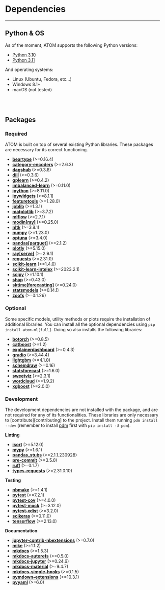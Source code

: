 # Dependencies
--------------

## Python & OS

As of the moment, ATOM supports the following Python versions:

* [Python 3.10](https://www.python.org/downloads/release/python-3100/)
* [Python 3.11](https://www.python.org/downloads/release/python-3110/)

And operating systems:

 * Linux (Ubuntu, Fedora, etc...)
 * Windows 8.1+
 * macOS (not tested)

<br><br>


## Packages

### Required

ATOM is built on top of several existing Python libraries. These
packages are necessary for its correct functioning.

* **[beartype](https://beartype.readthedocs.io/en/latest/)** (>=0.16.4)
* **[category-encoders](https://contrib.scikit-learn.org/categorical-encoding/index.html)** (>=2.6.3)
* **[dagshub](https://github.com/DagsHub/client)** (>=0.3.8)
* **[dill](https://pypi.org/project/dill/)** (>=0.3.6)
* **[gplearn](https://gplearn.readthedocs.io/en/stable/index.html)** (>=0.4.2)
* **[imbalanced-learn](https://imbalanced-learn.readthedocs.io/en/stable/api.html)** (>=0.11.0)
* **[ipython](https://ipython.readthedocs.io/en/stable/)** (>=8.11.0)
* **[ipywidgets](https://pypi.org/project/ipywidgets/)** (>=8.1.1)
* **[featuretools](https://www.featuretools.com/)** (>=1.28.0)
* **[joblib](https://joblib.readthedocs.io/en/latest/)** (>=1.3.1)
* **[matplotlib](https://matplotlib.org/)** (>=3.7.2)
* **[mlflow](https://mlflow.org/)** (>=2.7.1)
* **[modin[ray]](https://modin.readthedocs.io/en/stable/)** (>=0.25.0)
* **[nltk](https://www.nltk.org/)** (>=3.8.1)
* **[numpy](https://numpy.org/)** (>=1.23.0)
* **[optuna](https://optuna.org/)** (>=3.4.0)
* **[pandas[parquet]](https://pandas.pydata.org/)** (>=2.1.2)
* **[plotly](https://plotly.com/python/)** (>=5.15.0)
* **[ray[serve]](https://docs.ray.io/en/latest/)** (>=2.9.1)
* **[requests](https://requests.readthedocs.io/en/latest/)** (>=2.31.0)
* **[scikit-learn](https://scikit-learn.org/stable/)** (>=1.4.0)
* **[scikit-learn-intelex](https://github.com/intel/scikit-learn-intelex)** (>=2023.2.1)
* **[scipy](https://www.scipy.org/)** (>=1.10.1)
* **[shap](https://github.com/slundberg/shap/)** (>=0.43.0)
* **[sktime[forecasting]](http://www.sktime.net/en/latest/)** (>=0.24.0)
* **[statsmodels](https://www.statsmodels.org/stable/index.html)** (>=0.14.1)
* **[zoofs](https://jaswinder9051998.github.io/zoofs/)** (>=0.1.26)


### Optional

Some specific models, utility methods or plots require the installation of
additional libraries. You can install all the optional dependencies using
`pip install atom-ml[full]`. Doing so also installs the following libraries:

* **[botorch](https://botorch.org/docs/introduction)** (>=0.8.5)
* **[catboost](https://catboost.ai/docs/concepts/about.html)** (>=1.2)
* **[explainerdashboard](https://explainerdashboard.readthedocs.io/en/latest/)** (>=0.4.3)
* **[gradio](https://github.com/gradio-app/gradio)** (>=3.44.4)
* **[lightgbm](https://lightgbm.readthedocs.io/en/latest/)** (>=4.1.0)
* **[schemdraw](https://schemdraw.readthedocs.io/en/latest/index.html)** (>=0.16)
* **[statsforecast](https://github.com/Nixtla/statsforecast/)** (>=1.6.0)
* **[sweetviz](https://github.com/fbdesignpro/sweetviz)** (>=2.3.1)
* **[wordcloud](http://amueller.github.io/word_cloud/)** (>=1.9.2)
* **[xgboost](https://xgboost.readthedocs.io/en/latest/)** (>=2.0.0)


### Development

The development dependencies are not installed with the package, and are
not required for any of its functionalities. These libraries are only
necessary to [contribute][contributing] to the project. Install them
running `pdm install --dev` (remember to install [pdm](https://pdm-project.org/latest/) first with
`pip install -U pdm`).

**Linting**

* **[isort](https://pycqa.github.io/isort/)** (>=5.12.0)
* **[mypy](https://www.mypy-lang.org/)** (>=1.6.1)
* **[pandas_stubs](https://pypi.org/project/pandas-stubs/)** (>=2.1.1.230928)
* **[pre-commit](https://pre-commit.com/)** (>=3.5.0)
* **[ruff](https://docs.astral.sh/ruff/)** (>=0.1.7)
* **[types-requests](https://github.com/python/typeshed)** (>=2.31.0.10)

**Testing**

* **[nbmake](https://github.com/treebeardtech/nbmake)** (>=1.4.1)
* **[pytest](https://docs.pytest.org/en/latest/)** (>=7.2.1)
* **[pytest-cov](https://pytest-cov.readthedocs.io/en/latest/)** (>=4.0.0)
* **[pytest-mock](https://github.com/pytest-dev/pytest-mock/)** (>=3.12.0)
* **[pytest-xdist](https://github.com/pytest-dev/pytest-xdist)** (>=3.2.0)
* **[scikeras](https://github.com/adriangb/scikeras)** (>=0.11.0)
* **[tensorflow](https://www.tensorflow.org/learn)** (>=2.13.0)

**Documentation**

* **[jupyter-contrib-nbextensions](https://github.com/ipython-contrib/jupyter_contrib_nbextensions)** (>=0.7.0)
* **[mike](https://github.com/jimporter/mike)** (>=1.1.2)
* **[mkdocs](https://www.mkdocs.org/)** (>=1.5.3)
* **[mkdocs-autorefs](https://mkdocstrings.github.io/autorefs/)** (>=0.5.0)
* **[mkdocs-jupyter](https://github.com/danielfrg/mkdocs-jupyter)** (>=0.24.6)
* **[mkdocs-material](https://squidfunk.github.io/mkdocs-material/)** (>=9.4.7)
* **[mkdocs-simple-hooks](https://github.com/aklajnert/mkdocs-simple-hooks)** (>=0.1.5)
* **[pymdown-extensions](https://github.com/facelessuser/pymdown-extensions)** (>=10.3.1)
* **[pyyaml](https://pyyaml.org/)** (>=6.0)
